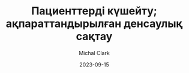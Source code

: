 ---
layout: 'blog-detail.njk'
title: Пациенттерді күшейту; ақпараттандырылған денсаулық сақтау
paragraph1: Lorem ipsum dolor sit amet consectetur. Egestas sem purus nulla libero tortor nunc mattis vestibulum enim. Faucibus neque sagittis amet lectus nec magna sollicitudin cras ante. Dignissim urna urna eget ipsum lorem mattis quis dictum. At nunc turpis ullamcorper ac massa eu. Id ornare fames nisl maecenas nibh at ipsum.
paragraph2: Amet in mauris consectetur placerat nullam non risus vel sit. Proin lacinia purus et morbi penatibus vestibulum pretium. Lorem ultricies dictumst aliquet pellentesque neque sed. Phasellus senectus pharetra ornare sed adipiscing dui magna. Velit pretium eu quis nisl mauris convallis sociis. Neque cras eu feugiat aliquet nullam non egestas urna.
paragraph3: Lorem ipsum dolor sit amet consectetur. Sagittis ut tellus cursus nascetur ut nunc bibendum mattis. Eget ut felis urna natoque. Sed lacus diam ipsum integer vitae morbi hendrerit viverra. Mauris sed cursus in turpis vel fringilla pretium odio. Felis suspendisse orci potenti quis etiam netus.
quotes: Eu et blandit posuere senectus sed pulvinar. Phasellus senectus pharetra ornare sed adipiscing dui magna. Velit pretium eu quis nisl mauris convallis sociis.
author: Michal Clark
date: 2023-09-15
categories: 
   - therapy
 
tags:
  - post
  - popular
image: /assets/media/blog/blog-4.png
alt: a closer look at mental health
poimg: /assets/media/blog/blog-d-2.png
---